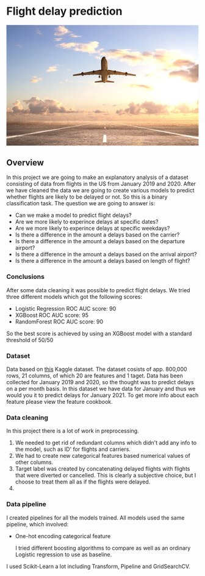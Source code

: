 # Flight delay prediction
![Flight_delay_img](https://github.com/MichaelSoegaard/Flight_delay/blob/master/img/flight_delay2.jpg)
## Overview
In this project we are going to make an explanatory analysis of a dataset consisting of data from flights in the US from January 2019 and 2020. After we have cleaned the data we are going to create various models to predict whether flights are likely to be delayed or not. So this is a binary classification task.
The question we are going to answer is:

 - Can we make a model to predict flight delays?
 - Are we more likely to experince delays at specific dates?
 - Are we more likely to experince delays at specific weekdays?
 - Is there a difference in the amount a delays based on the carrier?
 - Is there a difference in the amount a delays based on the departure airport?
 - Is there a difference in the amount a delays based on the arrival airport?
 - Is there a difference in the amount a delays based on length of flight?

### Conclusions
After some data cleaning it was possible to predict flight delays.
We tried three different models which got the following scores:

 - Logistic Regression ROC AUC score: 90
 -  XGBoost ROC AUC score: 95
 - RandomForest ROC AUC score: 90
 
 So the best score is achieved by using an XGBoost model with a standard threshold of 50/50

### Dataset
 Data based on [this](https://www.kaggle.com/divyansh22/flight-delay-prediction) Kaggle dataset. 
The dataset cosists of app. 800,000 rows, 21 columns, of which 20  are features and 1 taget. Data has been collected for January 2019 and 2020, so the thought was to predict delays on a per month basis. In this dataset we have data for January and thus we would you it to predict delays for January 2021. To get more info about each feature please view the feature cookbook.

### Data cleaning

In this project there is a lot of work in preprocessing. 

 1. We needed to get rid of redundant columns which didn't add any info to the model, such as ID' for flights and carriers.
 2. We had to create new categorical features based numerical values of other columns.
 3. Target label was created by concatenating delayed flights with flights that were diverted or cancelled. This is clearly a subjective choice, but I choose to treat them all as if the flights were delayed.
 4. 

### Data pipeline
I created pipelines for all the models trained. All models used the same pipeline, which involved:

 - One-hot encoding categorical feature

   I tried different boosting algorithms to compare as well as an ordinary Logistic regression to use as baseline.

I used Scikit-Learn a lot including Transform, Pipeline and GridSearchCV.
<!--stackedit_data:
eyJoaXN0b3J5IjpbLTEwNjU5MDEwMDIsLTE5ODk0MjUyMTcsMj
A4NjM0OTEwOCw5OTY2MDIwNTQsMTg2NDg4NjYxNSwtOTMxMDI5
MTE1LC0yNjU5NjE0MzMsMTI0MDg1Njk1LC0xNDQ5MTU4NTExLC
0xNDMzNTI1NzgwXX0=
-->
